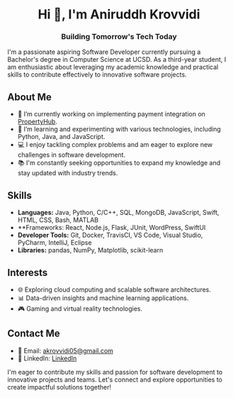 <h1 align="center">Hi 👋, I'm Aniruddh Krovvidi</h1>
<h3 align="center">Building Tomorrow's Tech Today</h3>



I'm a passionate aspiring Software Developer currently pursuing a Bachelor's degree in Computer Science at UCSD. As a third-year student, I am enthusiastic about leveraging my academic knowledge and practical skills to contribute effectively to innovative software projects.

## About Me

- 🔭 I’m currently working on implementing payment integration on [PropertyHub](https://github.com/aniruddh-krovvidi/RealEstate-FullStack).
- 🌱 I’m learning and experimenting with various technologies, including Python, Java, and JavaScript.
- 💻 I enjoy tackling complex problems and am eager to explore new challenges in software development.
- 📚 I'm constantly seeking opportunities to expand my knowledge and stay updated with industry trends.



## Skills

- **Languages:** Java, Python, C/C++, SQL, MongoDB, JavaScript, Swift, HTML, CSS, Bash, MATLAB
- **Frameworks: React, Node.js, Flask, JUnit, WordPress, SwiftUI
- **Developer Tools:** Git, Docker, TravisCI, VS Code, Visual Studio, PyCharm, IntelliJ, Eclipse
- **Libraries:** pandas, NumPy, Matplotlib, scikit-learn

## Interests

- 🌐 Exploring cloud computing and scalable software architectures.
- 📊 Data-driven insights and machine learning applications.
- 🎮 Gaming and virtual reality technologies.


## Contact Me

- 📧 Email: akrovvidi05@gmail.com
- 🔗 LinkedIn: [LinkedIn](https://www.linkedin.com/in/aniruddh-krovvidi-659725245)


I'm eager to contribute my skills and passion for software development to innovative projects and teams. Let's connect and explore opportunities to create impactful solutions together!
